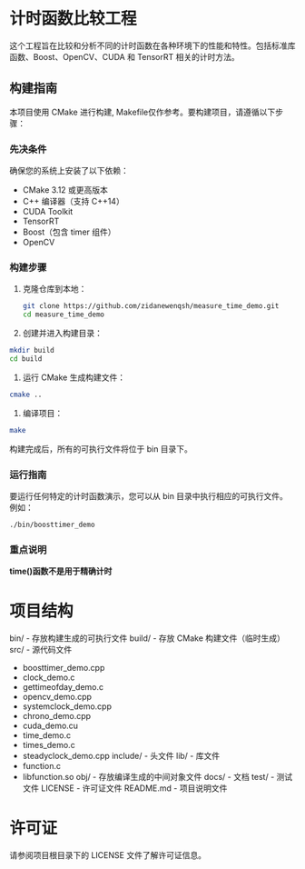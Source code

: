 # 计时函数比较工程

这个工程旨在比较和分析不同的计时函数在各种环境下的性能和特性。包括标准库函数、Boost、OpenCV、CUDA 和 TensorRT 相关的计时方法。

## 构建指南

本项目使用 CMake 进行构建, Makefile仅作参考。要构建项目，请遵循以下步骤：

### 先决条件

确保您的系统上安装了以下依赖：

- CMake 3.12 或更高版本
- C++ 编译器（支持 C++14）
- CUDA Toolkit
- TensorRT
- Boost（包含 timer 组件）
- OpenCV

### 构建步骤

1. 克隆仓库到本地：

   ```bash
   git clone https://github.com/zidanewenqsh/measure_time_demo.git
   cd measure_time_demo
   ```

1. 创建并进入构建目录：

```bash
mkdir build
cd build
```
1. 运行 CMake 生成构建文件：

```bash
cmake ..
```
1. 编译项目：

```bash
make
```
构建完成后，所有的可执行文件将位于 bin 目录下。

### 运行指南
要运行任何特定的计时函数演示，您可以从 bin 目录中执行相应的可执行文件。例如：

```bash
./bin/boosttimer_demo
```
### 重点说明
**time()函数不是用于精确计时**

# 项目结构
bin/ - 存放构建生成的可执行文件
build/ - 存放 CMake 构建文件（临时生成）
src/ - 源代码文件
- boosttimer_demo.cpp
- clock_demo.c
- gettimeofday_demo.c
- opencv_demo.cpp
- systemclock_demo.cpp
- chrono_demo.cpp
- cuda_demo.cu
- time_demo.c
- times_demo.c
- steadyclock_demo.cpp
include/ - 头文件
lib/ - 库文件
- function.c
- libfunction.so
obj/ - 存放编译生成的中间对象文件
docs/ - 文档
test/ - 测试文件
LICENSE - 许可证文件
README.md - 项目说明文件

# 许可证
请参阅项目根目录下的 LICENSE 文件了解许可证信息。